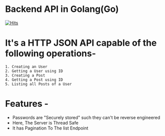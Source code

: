 # Backend API in Golang(Go)
[![Hits](https://hits.seeyoufarm.com/api/count/incr/badge.svg?url=https%3A%2F%2Fgithub.com%2FAliasgarSabunwala%2FSM-Backend-API&count_bg=%23CA1D16&title_bg=%231219D9&icon=go.svg&icon_color=%23E7E7E7&title=API+VIEW&edge_flat=false)](https://hits.seeyoufarm.com)

# It's a HTTP JSON API capable of the following operations-
    1. Creating an User
    2. Getting a User using ID
    3. Creating a Post
    4. Getting a Post using ID
    5. Listing all Posts of a User

# Features -
- Passwords are "Securely stored" such they can't be reverse engineered
- Here, The Server is Thread Safe
- It has Pagination To The list Endpoint 
